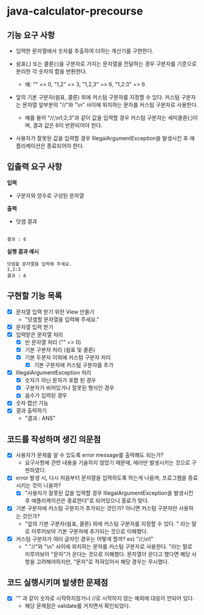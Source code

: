 # java-calculator-precourse

## 기능 요구 사항
- 입력한 문자열에서 숫자를 추출하여 더하는 계산기를 구현한다.

- 쉼표(,) 또는 콜론(:)을 구분자로 가지는 문자열을 전달하는 경우 구분자를 기준으로 분리한 각 숫자의 합을 반환한다.
  - 예: "" => 0, "1,2" => 3, "1,2,3" => 6, "1,2:3" => 6
- 앞의 기본 구분자(쉼표, 콜론) 외에 커스텀 구분자를 지정할 수 있다. 커스텀 구분자는 문자열 앞부분의 "//"와 "\n" 사이에 위치하는 문자를 커스텀 구분자로 사용한다.
  - 예를 들어 "//;\n1;2;3"과 같이 값을 입력할 경우 커스텀 구분자는 세미콜론(;)이며, 결과 값은 6이 반환되어야 한다.
- 사용자가 잘못된 값을 입력할 경우 IllegalArgumentException을 발생시킨 후 애플리케이션은 종료되어야 한다.

## 입출력 요구 사항
**입력**
- 구분자와 양수로 구성된 문자열
  
**출력**
- 덧셈 결과
  
```

결과 : 6

```

**실행 결과 예시**
```
덧셈할 문자열을 입력해 주세요.
1,2:3
결과 : 6
```

## 구현할 기능 목록
- [x] 문자열 입력 받기 위한 View 만들기
  - "덧셈할 문자열을 입력해 주세요."
- [x] 문자열 입력 받기
- [x] 입력받은 문자열 처리
  - [x] 빈 문자열 처리 ("" => 0)
  - [x] 기본 구분자 처리 (쉼표 및 콜론)
  - [x] 기본 두분자 이외에 커스텀 구분자 처리
    - [x] 기본 구분자에 커스텀 구분자를 추가
- [x] IllegalArgumentException 처리
  - [x] 숫자가 아닌 문자가 포함 된 경우
  - [x] 구분자가 비어있거나 잘못된 형식인 경우
  - [x] 음수가 입력된 경우
- [x] 숫자 합산 기능
- [x] 결과 출력하기
  - "결과 : ANS"

## 코드를 작성하며 생긴 의문점
- [x] 사용자가 문제를 알 수 있도록 error message를 출력해도 되는가?
  - 요구사항에 관련 내용을 기술하지 않았기 때문에, 에러만 발생시키는 것으로 구현하였다.
- [x] error 발생 시, 다시 처음부터 문자열을 입력하도록 하는게 나을까, 프로그램을 종료시키는 것이 나을까?
  - [x] "사용자가 잘못된 값을 입력할 경우 IllegalArgumentException을 발생시킨 후 애플리케이션은 종료한다"로 되어있으니 종료가 맞다.
- [x] 기본 구분자에 커스텀 구분자가 추가되는 것인가? 아니면 커스텀 구분자만 사용하는 것인가?
  - "앞의 기본 구분자(쉼표, 콜론) 외에 커스텀 구분자를 지정할 수 있다. " 라는 말로 미루어보아 기본 구분자에 추가되는 것으로 이해했다.
- [x] 커스텀 구분자가 여러 글자인 경우는 어떻게 할까? ex) "//;\\n1"
  - " "//"와 "\n" 사이에 위치하는 문자를 커스텀 구분자로 사용한다. "라는 말로 미루어보아 "문자"가 온다는 것으로 이해했다. 문자열이 온다고 했다면 해당 사항을 고려해야하지만, 
  "문자"로 적혀있어서 해당 경우는 무시했다.

## 코드 실행시키며 발생한 문제점
- [x] "" 과 같이 숫자로 시작하지않거나 //로 시작하지 않는 예외에 대응이 안되어 있다.
  - 해당 문제점은 validate를 거치면서 확인되었다.